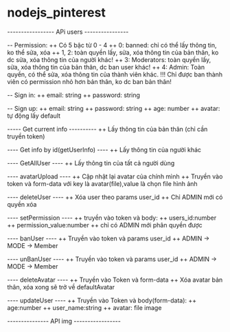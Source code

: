 # nodejs_pinterest
----------------- APi users ----------------

-- Permission:
++ Có 5 bậc từ 0 - 4 ++ 0: banned: chỉ có thể lấy thông tin, ko thể sửa, xóa ++ 1, 2: toàn quyền lấy, sửa, xóa thông tin của bản thân, ko dc sửa, xóa thông tin của người khác! ++ 3: Moderators: toàn quyền lấy, sửa, xóa thông tin của bản thân, dc ban user khác! ++ 4: Admin: Toàn quyền, có thể sửa, xóa thông tin của thành viên khác. !!! Chỉ được ban thành viên có permission nhỏ hơn bản thân, ko dc ban bản thân!

-- Sign in:
++ email: string
++ password: string

-- Sign up:
++ email: string
++ password: string
++ age: number
++ avatar: tự động lấy default

----- Get current info ----------
++ Lấy thông tin của bản thân (chỉ cần truyền token)

---- Get info by id(getUserInfo) ----
++ Lấy thông tin của người khác 

---- GetAllUser ----
++ Lấy thông tin của tất cả người dùng

---- avatarUpload ----
++ Cập nhật lại avatar của chính mình
++ Truyền vào token và form-data với key là avatar(file),value là chọn file hình ảnh

---- deleteUser ----
++ Xóa user theo params user_id
++ Chỉ ADMIN mới có quyền xóa

---- setPermission ----
++ truyền vào token và body:
  ++ users_id:number
  ++ permission_value:number
++ chỉ có ADMIN mới phân quyền được

---- banUser ----
++ Truyền vào token và params user_id
++ ADMIN -> MODE -> Member

---- unBanUser ----
++ Truyền vào token và params user_id
++ ADMIN -> MODE -> Member

---- deleteAvatar ----
++  Truyền vào Token và form-data
++ Xóa avatar bản thân, xóa xong sẽ trở về defaultAvatar

---- updateUser ----
++ Truyền vào Token và body(form-data):
  ++ age:number
  ++ user_name:string
  ++ avatar: file image
  
--------------- API img -----------------
